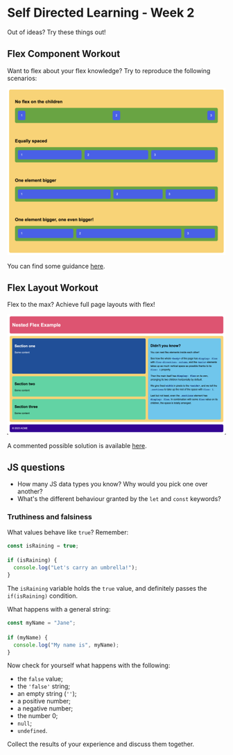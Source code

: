 # Self Directed Learning - Week 2

Out of ideas? Try these things out!

## Flex Component Workout

Want to flex about your flex knowledge? Try to reproduce the following scenarios:

![Flex Layouts](assets/flex-exercise.png)

You can find some guidance [here](https://codesandbox.io/s/flex-examples-yjjhr2?file=/index.html).

## Flex Layout Workout

Flex to the max? Achieve full page layouts with flex!

![Flex Layouts](assets/flex-layout.png)

A commented possible solution is available [here](https://codesandbox.io/s/nested-flex-example-msrws7).

## JS questions

- How many JS data types you know? Why would you pick one over another?
- What's the different behaviour granted by the `let` and `const` keywords?

### Truthiness and falsiness

What values behave like `true`? Remember:

```js
const isRaining = true;

if (isRaining) {
  console.log("Let's carry an umbrella!");
}
```

The `isRaining` variable holds the `true` value, and definitely passes the `if(isRaining)` condition.

What happens with a general string:

```js
const myName = "Jane";

if (myName) {
  console.log("My name is", myName);
}
```

Now check for yourself what happens with the following:

- the `false` value;
- the `'false'` string;
- an empty string (`''`);
- a positive number;
- a negative number;
- the number 0;
- `null`;
- `undefined`.

Collect the results of your experience and discuss them together.
